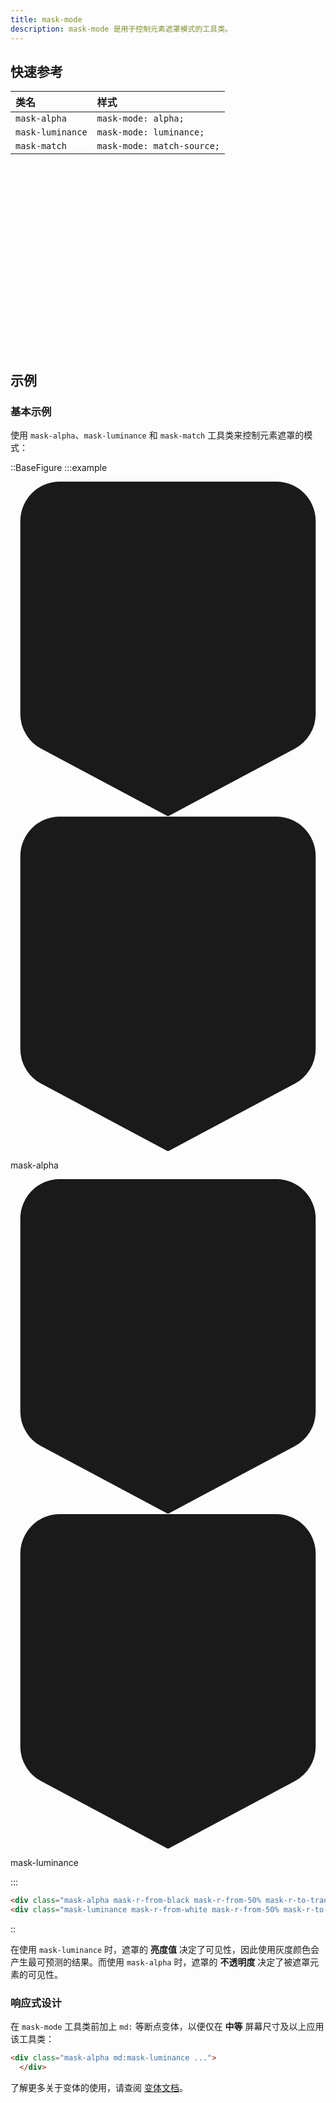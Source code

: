 ```yaml
---
title: mask-mode
description: mask-mode 是用于控制元素遮罩模式的工具类。
---
```


## 快速参考

| 类名             | 样式               |
| :--------------- | :----------------- |
| `mask-alpha`     | `mask-mode: alpha;`    |
| `mask-luminance` | `mask-mode: luminance;` |
| `mask-match`     | `mask-mode: match-source;` |

<svg class="sr-only">
  <defs>
    <pattern id="checkerboard" x="0.5" y="0" width="10" height="10" patternUnits="userSpaceOnUse">
      <rect x="0" y="0" width="5" height="5" fill="#fff" />
      <rect x="5" y="0" width="5" height="5" fill="#808080" />
      <rect x="0" y="5" width="5" height="5" fill="#808080" />
      <rect x="5" y="5" width="5" height="5" fill="#fff" />
    </pattern>
  </defs>
</svg>

<svg class="hidden">
  <symbol id="gradient-color-stop" viewBox="0 0 32 34">
    <path
      fill="url(#checkerboard)"
      stroke="#000"
      stroke-opacity=".05"
      d="M5 .5h22A3.5 3.5 0 0 1 30.5 4v19.6a3.5 3.5 0 0 1-1.853 3.088L16 33.433 3.353 26.688A3.5 3.5 0 0 1 1.5 23.6V4A3.5 3.5 0 0 1 5 .5Z"
    />
    <path
      fill="currentColor"
      d="M1 4a4 4 0 0 1 4-4h22a4 4 0 0 1 4 4v19.6a4 4 0 0 1-2.118 3.53L16 34 3.118 27.13A4 4 0 0 1 1 23.6V4Z"
    />
  </symbol>
</svg>

## 示例

### 基本示例

使用 `mask-alpha`、`mask-luminance` 和 `mask-match` 工具类来控制元素遮罩的模式：

::BaseFigure
:::example
<div class="mx-5 grid gap-10 text-center font-mono text-xs font-medium text-gray-500 dark:text-gray-400">
  <div>
    <div class="relative h-[3.625rem]">
      <div class="absolute top-0 left-[50%] -ml-3 flex h-12 flex-col items-center">
        <svg
          viewBox="0 0 32 34"
          class="w-7 flex-none text-black drop-shadow-sm dark:stroke-white/10"
        >
          <use href="#gradient-color-stop" />
        </svg>
        <div class="mt-2 h-2 w-0.5 bg-gray-900/30 dark:bg-white/30"></div>
      </div>
      <div class="absolute top-0 right-px -mr-3 flex h-12 flex-col items-center">
        <svg
          viewBox="0 0 32 34"
          class="w-7 flex-none text-transparent drop-shadow-sm dark:stroke-white/10"
        >
          <use href="#gradient-color-stop" />
        </svg>
        <div class="mt-2 h-2 w-0.5 bg-gray-900/30 dark:bg-white/30"></div>
      </div>
    </div>
    <div class="relative">
      <div
        class="relative z-10 h-24 rounded-lg bg-[url(https://images.unsplash.com/photo-1554629947-334ff61d85dc?ixid=MnwxMjA3fDB8MHxwaG90by1wYWdlfHx8fGVufDB8fHx8&ixlib=rb-1.2.1&auto=format&fit=crop&w=1000&h=1000&q=80)] mask-r-from-black mask-r-from-50% mask-r-to-transparent bg-cover bg-center mask-alpha"
      ></div>
      <Stripes class="absolute inset-0 rounded-lg" border></Stripes>
    </div>
    <p class="mt-3">mask-alpha</p>
  </div>
  <div>
    <div class="relative h-[3.625rem]">
      <div class="absolute top-0 left-[50%] -ml-3 flex h-12 flex-col items-center">
        <svg
          viewBox="0 0 32 34"
          class="w-7 flex-none text-white drop-shadow-sm dark:stroke-white/10"
        >
          <use href="#gradient-color-stop" />
        </svg>
        <div class="mt-2 h-2 w-0.5 bg-gray-900/30 dark:bg-white/30"></div>
      </div>
      <div class="absolute top-0 right-px -mr-3 flex h-12 flex-col items-center">
        <svg
          viewBox="0 0 32 34"
          class="w-7 flex-none text-black drop-shadow-sm dark:stroke-white/10"
        >
          <use href="#gradient-color-stop" />
        </svg>
        <div class="mt-2 h-2 w-0.5 bg-gray-900/30 dark:bg-white/30"></div>
      </div>
    </div>
    <div class="relative">
      <div
        class="relative z-10 h-24 rounded-lg bg-[url(https://images.unsplash.com/photo-1554629947-334ff61d85dc?ixid=MnwxMjA3fDB8MHxwaG90by1wYWdlfHx8fGVufDB8fHx8&ixlib=rb-1.2.1&auto=format&fit=crop&w=1000&h=1000&q=80)] mask-r-from-white mask-r-from-50% mask-r-to-black bg-cover bg-center mask-luminance"
      ></div>
      <Stripes class="absolute inset-0 rounded-lg" border></Stripes>
    </div>
    <p class="mt-3">mask-luminance</p>
  </div>
</div>
:::

```html
<div class="mask-alpha mask-r-from-black mask-r-from-50% mask-r-to-transparent bg-[url(/img/mountains.jpg)] ..."></div>
<div class="mask-luminance mask-r-from-white mask-r-from-50% mask-r-to-black bg-[url(/img/mountains.jpg)] ..."></div>
```
::

在使用 `mask-luminance` 时，遮罩的 **亮度值** 决定了可见性，因此使用灰度颜色会产生最可预测的结果。而使用 `mask-alpha` 时，遮罩的 **不透明度** 决定了被遮罩元素的可见性。

### 响应式设计

在 `mask-mode` 工具类前加上 `md:` 等断点变体，以便仅在 **中等** 屏幕尺寸及以上应用该工具类：

```html
<div class="mask-alpha md:mask-luminance ...">
  </div>
```

了解更多关于变体的使用，请查阅 [变体文档](https://tailwindcss.com/docs/hover-focus-and-other-states%23variants)。
